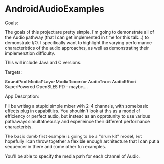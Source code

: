 # AndroidAudioExamples

Goals:

The goals of this project are pretty simple.  I'm going to demonstrate all of the Audio pathway (that I can get implemented in time for this talk...) to demonstrate I/O.  I specifically want to highlight the varying performance characteristics of the audio approaches, as well as demonstrating their implemenation difficulty.

This will include Java and C versions.

Targets:

SoundPool
MediaPLayer
MediaRecorder
AudioTrack
AudioEffect
SuperPowered
OpenSLES
PD - maybe....

App Description:

I'll be writing a stupid simple mixer with 2-4 channels, with some basic effects plug in capabiltiies. You shouldn't look at this as a model of efficiency or perfect audio, but instead as an opprotunity to use various pathaways simultatneously and experieince their different performance characterists.

The basic dumb first example is going to be a "drum kit" model, but hopefully I can throw together a flexible enough architecture that I can put a sequencer in there and some other fun examples.

You'll be able to specify the media path for each channel of Audio.



